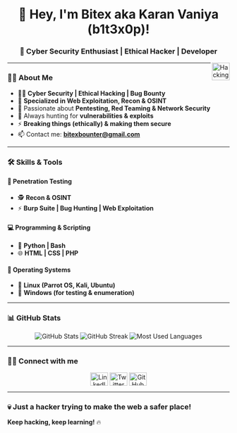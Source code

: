 <h1 align="center">🚀 Hey, I'm Bitex aka Karan Vaniya (b1t3x0p)!</h1>
<h3 align="center">🔰 Cyber Security Enthusiast | Ethical Hacker | Developer</h3>

<img align="right" alt="Hacking" width="40" src="">

---

### **👨‍💻 About Me**
- 🏴‍☠️ **Cyber Security | Ethical Hacking | Bug Bounty**
- 🎯 **Specialized in Web Exploitation, Recon & OSINT**
- 🐉 Passionate about **Pentesting, Red Teaming & Network Security**
- 🏹 Always hunting for **vulnerabilities & exploits**
- ⚡ **Breaking things (ethically) & making them secure**
- 📫 Contact me: **bitexbounter@gmail.com**

---

### **🛠️ Skills & Tools**
#### **🔹 Penetration Testing**
- 🕵️ **Recon & OSINT**  
- ⚡ **Burp Suite | Bug Hunting | Web Exploitation**

#### **💻 Programming & Scripting**
- 🐍 **Python | Bash**
- 🌐 **HTML | CSS | PHP**

#### **🎯 Operating Systems**
- 🐧 **Linux (Parrot OS, Kali, Ubuntu)**
- 🚀 **Windows (for testing & enumeration)**

---

### **📊 GitHub Stats**  
<p align="center">
<img src="https://github-readme-stats.vercel.app/api?username=b1t3x0p&show_icons=true&theme=tokyonight" alt="GitHub Stats">
<img src="https://github-readme-streak-stats.herokuapp.com/?user=b1t3x0p&theme=tokyonight" alt="GitHub Streak">
<img src="https://github-readme-stats.vercel.app/api/top-langs/?username=b1t3x0p&layout=compact&theme=tokyonight" alt="Most Used Languages">
</p>

---

### **🕵️‍♂️ Connect with me**  
<p align="center">
<a href="https://linkedin.com/in/your-profile" target="blank"><img align="center" src="https://cdn.jsdelivr.net/npm/simple-icons@v3/icons/linkedin.svg" alt="LinkedIn" height="30" width="40" /></a>
<a href="https://twitter.com/yourprofile" target="blank"><img align="center" src="https://cdn.jsdelivr.net/npm/simple-icons@v3/icons/twitter.svg" alt="Twitter" height="30" width="40" /></a>
<a href="https://github.com/b1t3x0p" target="blank"><img align="center" src="https://cdn.jsdelivr.net/npm/simple-icons@v3/icons/github.svg" alt="GitHub" height="30" width="40" /></a>
</p>

---

### **💀 Just a hacker trying to make the web a safer place!**  
**Keep hacking, keep learning!** 🔥
